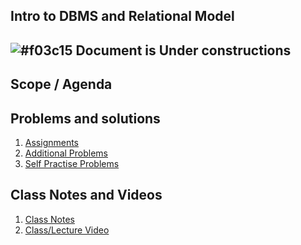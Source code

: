 
## Intro to DBMS and Relational Model

## ![#f03c15](https://placehold.co/15x15/f03c15/f03c15.png) Document is Under constructions

## Scope / Agenda
  

## Problems and solutions

1. [Assignments]()
2. [Additional Problems]()
3. [Self Practise Problems]()

## Class Notes and Videos

1. [Class Notes](../../class_Notes/SQL/Intro%20to%20DBMS%20and%20Relational%20Model.pdf)
2. [Class/Lecture Video](https://youtu.be/L3V-pcTJS_Q)